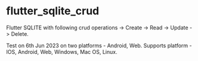 # flutter_sqlite_crud

Flutter SQLITE with following crud operations
-> Create
-> Read
-> Update
-> Delete.

Test on 6th Jun 2023 on two platforms - Android, Web. Supports platform - IOS, Android, Web, Windows, Mac OS, Linux.